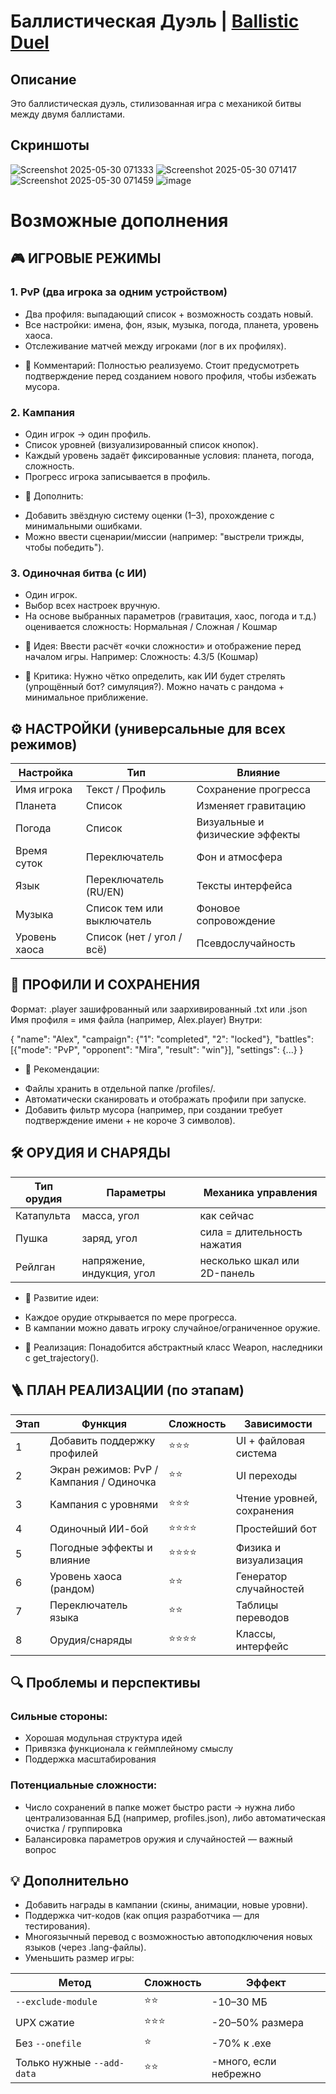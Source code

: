 # Баллистическая Дуэль | [Ballistic Duel](https://github.com/ArtemisYur/BallisticPixelDuel/blob/main/README.en.md)
## Описание
Это баллистическая дуэль, стилизованная игра с механикой битвы между двумя баллистами.
## Скриншоты
![Screenshot 2025-05-30 071333](https://github.com/user-attachments/assets/89f6f36a-fba9-4035-897a-475493a550cf)
![Screenshot 2025-05-30 071417](https://github.com/user-attachments/assets/f57b1d91-4535-4b66-b6b0-ac5f6772a45c)
![Screenshot 2025-05-30 071459](https://github.com/user-attachments/assets/41367258-7b77-4080-9760-19251bacfd8f)
![image](https://github.com/user-attachments/assets/1eec0936-579f-417d-8131-4118785dbf87)


# Возможные дополнения

## 🎮 ИГРОВЫЕ РЕЖИМЫ

### 1. PvP (два игрока за одним устройством)
- Два профиля: выпадающий список + возможность создать новый.
- Все настройки: имена, фон, язык, музыка, погода, планета, уровень хаоса.
- Отслеживание матчей между игроками (лог в их профилях).
* 🔧 Комментарий: Полностью реализуемо. Стоит предусмотреть подтверждение перед созданием нового профиля, чтобы избежать мусора.

### 2. Кампания
- Один игрок → один профиль.
- Список уровней (визуализированный список кнопок).
- Каждый уровень задаёт фиксированные условия: планета, погода, сложность.
- Прогресс игрока записывается в профиль.
* 🔧 Дополнить:
- Добавить звёздную систему оценки (1–3), прохождение с минимальными ошибками.
- Можно ввести сценарии/миссии (например: "выстрели трижды, чтобы победить").

### 3. Одиночная битва (с ИИ)
- Один игрок.
- Выбор всех настроек вручную.
- На основе выбранных параметров (гравитация, хаос, погода и т.д.) оценивается сложность: Нормальная / Сложная / Кошмар
* 🔧 Идея: Ввести расчёт «очки сложности» и отображение перед началом игры. Например: Сложность: 4.3/5 (Кошмар)
+ 📌 Критика: Нужно чётко определить, как ИИ будет стрелять (упрощённый бот? симуляция?). Можно начать с рандома + минимальное приближение.

## ⚙️ НАСТРОЙКИ (универсальные для всех режимов)

| Настройка     | Тип                        | Влияние                         |
| ------------- | -------------------------- | ------------------------------- |
| Имя игрока    | Текст / Профиль            | Сохранение прогресса            |
| Планета       | Список                     | Изменяет гравитацию             |
| Погода        | Список                     | Визуальные и физические эффекты |
| Время суток   | Переключатель              | Фон и атмосфера                 |
| Язык          | Переключатель (RU/EN)      | Тексты интерфейса               |
| Музыка        | Список тем или выключатель | Фоновое сопровождение           |
| Уровень хаоса | Список (нет / угол / всё)  | Псевдослучайность               |

## 🧠 ПРОФИЛИ И СОХРАНЕНИЯ

Формат:
.player зашифрованный или заархивированный .txt или .json
Имя профиля = имя файла (например, Alex.player)
Внутри:

{
  "name": "Alex",
  "campaign": {"1": "completed", "2": "locked"},
  "battles": [{"mode": "PvP", "opponent": "Mira", "result": "win"}],
  "settings": {...}
}

* 🔧 Рекомендации:
- Файлы хранить в отдельной папке /profiles/.
- Автоматически сканировать и отображать профили при запуске.
- Добавить фильтр мусора (например, при создании требует подтверждение имени + не короче 3 символов).

## 🛠️ ОРУДИЯ И СНАРЯДЫ

| Тип орудия | Параметры                  | Механика управления          |
| ---------- | -------------------------- | ---------------------------- |
| Катапульта | масса, угол                | как сейчас                   |
| Пушка      | заряд, угол                | сила = длительность нажатия  |
| Рейлган    | напряжение, индукция, угол | несколько шкал или 2D-панель |

* 🔧 Развитие идеи:
- Каждое орудие открывается по мере прогресса.
- В кампании можно давать игроку случайное/ограниченное оружие.
+ 📌 Реализация: Понадобится абстрактный класс Weapon, наследники с get_trajectory().

## 🪜 ПЛАН РЕАЛИЗАЦИИ (по этапам)

| Этап | Функция                                  | Сложность | Зависимости                |
| ---- | ---------------------------------------- | --------- | -------------------------- |
| 1    | Добавить поддержку профилей              | ⭐⭐⭐       | UI + файловая система      |
| 2    | Экран режимов: PvP / Кампания / Одиночка | ⭐⭐        | UI переходы                |
| 3    | Кампания с уровнями                      | ⭐⭐⭐       | Чтение уровней, сохранения |
| 4    | Одиночный ИИ-бой                         | ⭐⭐⭐⭐      | Простейший бот             |
| 5    | Погодные эффекты и влияние               | ⭐⭐⭐⭐      | Физика и визуализация      |
| 6    | Уровень хаоса (рандом)                   | ⭐⭐        | Генератор случайностей     |
| 7    | Переключатель языка                      | ⭐⭐        | Таблицы переводов          |
| 8    | Орудия/снаряды                           | ⭐⭐⭐⭐      | Классы, интерфейс          |

## 🔍 Проблемы и перспективы
### Сильные стороны:
- Хорошая модульная структура идей
- Привязка функционала к геймплейному смыслу
- Поддержка масштабирования

### Потенциальные сложности:
- Число сохранений в папке может быстро расти → нужна либо централизованная БД (например, profiles.json), либо автоматическая очистка / группировка
- Балансировка параметров оружия и случайностей — важный вопрос

## 💡 Дополнительно
- Добавить награды в кампании (скины, анимации, новые уровни).
- Поддержка чит-кодов (как опция разработчика — для тестирования).
- Многоязычный перевод с возможностью автоподключения новых языков (через .lang-файлы).
- Уменьшить размер игры:

| Метод                      | Сложность | Эффект                |
| -------------------------- | --------- | --------------------- |
| `--exclude-module`         | ⭐⭐        | -10–30 МБ             |
| UPX сжатие                 | ⭐⭐⭐       | -20–50% размера       |
| Без `--onefile`            | ⭐         | -70% к .exe           |
| Только нужные `--add-data` | ⭐⭐        | -много, если небрежно |
